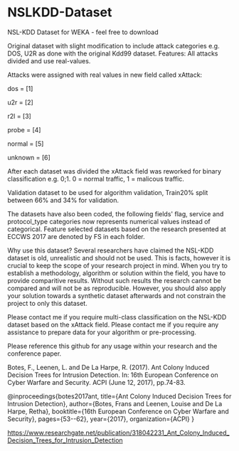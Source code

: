 # NSLKDD-Dataset
NSL-KDD Dataset for WEKA - feel free to download

Original dataset with slight modification to include attack categories e.g. DOS, U2R as done with the original Kdd99 dataset.
Features: All attacks divided and use real-values.

Attacks were assigned with real values in new field called xAttack:

dos = [1]

u2r = [2]

r2l = [3]

probe = [4]

normal = [5]

unknown = [6]

After each dataset was divided the xAttack field was reworked for binary classification e.g. 0;1. 0 = normal traffic, 1 = malicous traffic.

Validation dataset to be used for algorithm validation, Train20% split between 66% and 34% for validation.

The datasets have also been coded, the following fields' flag, service and protocol_type categories now represents numerical values instead of categorical. Feature selected datasets based on the research presented at ECCWS 2017 are denoted by FS in each folder.

Why use this dataset? Several researchers have claimed the NSL-KDD dataset is old, unrealistic and should not be used. This is facts, however it is crucial to keep the scope of your research project in mind. When you try to establish a methodology, algorithm or solution within the field, you have to provide comparitive results. Without such results the research cannot be compared and will not be as reproducible. However, you should also apply your solution towards a synthetic dataset afterwards and not constrain the project to only this dataset. 

Please contact me if you require multi-class classification on the NSL-KDD dataset based on the xAttack field. Please contact me if you require any assistance to prepare data for your algorithm or pre-processing.

Please reference this github for any usage within your research and the conference paper.

Botes, F., Leenen, L. and De La Harpe, R. (2017). Ant Colony Induced Decision Trees for Intrusion Detection. In: 16th European Conference on Cyber Warfare and Security. ACPI (June 12, 2017), pp.74-83.

@inproceedings{botes2017ant,
  title={Ant Colony Induced Decision Trees for Intrusion Detection},
  author={Botes, Frans and Leenen, Louise and De La Harpe, Retha},
  booktitle={16th European Conference on Cyber Warfare and Security},
  pages={53--62},
  year={2017},
  organization={ACPI}
}

https://www.researchgate.net/publication/318042231_Ant_Colony_Induced_Decision_Trees_for_Intrusion_Detection


